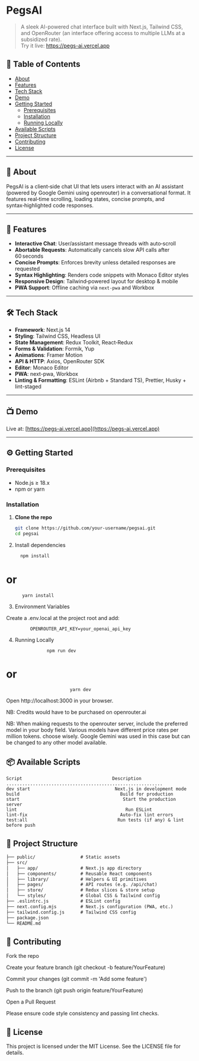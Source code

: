 # PegsAI

> A sleek AI-powered chat interface built with Next.js, Tailwind CSS, and OpenRouter (an interface offering access to multiple LLMs at a subsidized rate).  
> Try it live: https://pegs-ai.vercel.app

## 🧩 Table of Contents

- [About](#about)  
- [Features](#features)  
- [Tech Stack](#tech-stack)  
- [Demo](#demo)  
- [Getting Started](#getting-started)  
  - [Prerequisites](#prerequisites)  
  - [Installation](#installation)  
  - [Running Locally](#running-locally)  
- [Available Scripts](#available-scripts)  
- [Project Structure](#project-structure)  
- [Contributing](#contributing)  
- [License](#license)  

---

## 📝 About

PegsAI is a client‑side chat UI that lets users interact with an AI assistant (powered by Google Gemini using openrouter) in a conversational format. It features real‑time scrolling, loading states, concise prompts, and syntax‑highlighted code responses.

---

## 🚀 Features

- **Interactive Chat**: User/assistant message threads with auto‑scroll  
- **Abortable Requests**: Automatically cancels slow API calls after 60 seconds  
- **Concise Prompts**: Enforces brevity unless detailed responses are requested  
- **Syntax Highlighting**: Renders code snippets with Monaco Editor styles  
- **Responsive Design**: Tailwind‑powered layout for desktop & mobile  
- **PWA Support**: Offline caching via `next-pwa` and Workbox  

---

## 🛠 Tech Stack

- **Framework**: Next.js 14  
- **Styling**: Tailwind CSS, Headless UI  
- **State Management**: Redux Toolkit, React‑Redux  
- **Forms & Validation**: Formik, Yup  
- **Animations**: Framer Motion  
- **API & HTTP**: Axios, OpenRouter SDK   
- **Editor**: Monaco Editor  
- **PWA**: next-pwa, Workbox  
- **Linting & Formatting**: ESLint (Airbnb + Standard TS), Prettier, Husky + lint-staged  

---

## 📺 Demo

Live at: [https://pegs-ai.vercel.app](https://pegs-ai.vercel.app)

---

## ⚙️ Getting Started

### Prerequisites

- Node.js ≥ 18.x  
- npm or yarn  

### Installation

1. **Clone the repo**  
   ```bash
   git clone https://github.com/your-username/pegsai.git
   cd pegsai

   
2. Install dependencies
     ```bash 
       npm install
# or
          yarn install



3. Environment Variables

Create a .env.local at the project root and add:

             OPENROUTER_API_KEY=your_openai_api_key


4. Running Locally
   
        
                   npm run dev
# or
          
                            yarn dev

                            
Open http://localhost:3000 in your browser.

NB: Credits would have to be purchased on openrouter.ai

NB: When making requests to the openrouter server, include the preferred model in your body field. Various models have different price rates per million tokens. choose wisely. Google Gemini was used in this case but can be changed to any other model available.



## 📦 Available Scripts

```
Script                        	        Description
...........................................................
dev	start                                Next.js in development mode
build	                                   Build for production
start                                   	Start the production server
lint	                                     Run ESLint
lint-fix	                               Auto-fix lint errors
test:all	                              Run tests (if any) & lint before push
```

## 📂 Project Structure

```1
├── public/                 # Static assets
├── src/
│   ├── app/                # Next.js app directory
│   ├── components/         # Reusable React components
│   ├── library/            # Helpers & UI primitives
│   ├── pages/              # API routes (e.g. /api/chat)
│   ├── store/              # Redux slices & store setup
│   └── styles/             # Global CSS & Tailwind config
├── .eslintrc.js            # ESLint config
├── next.config.mjs         # Next.js configuration (PWA, etc.)
├── tailwind.config.js      # Tailwind CSS config
├── package.json
└── README.md
```

## 🤝 Contributing

Fork the repo

Create your feature branch (git checkout -b feature/YourFeature)

Commit your changes (git commit -m 'Add some feature')

Push to the branch (git push origin feature/YourFeature)

Open a Pull Request

Please ensure code style consistency and passing lint checks.

## 📄  License

This project is licensed under the MIT License. See the LICENSE file for details.

